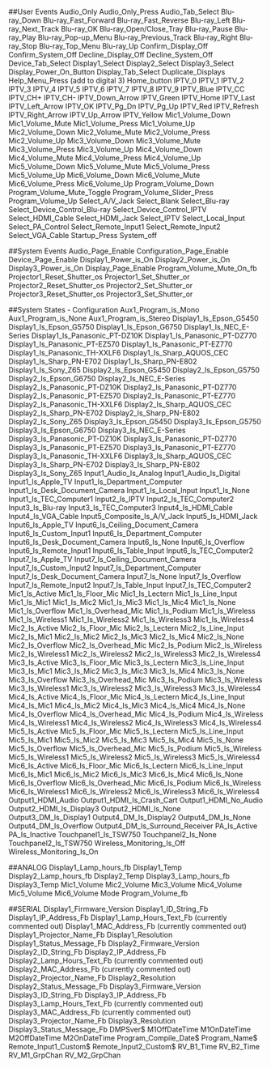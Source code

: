 ##User Events
Audio_Only
Audio_Only_Press
Audio_Tab_Select
Blu-ray_Down
Blu-ray_Fast_Forward
Blu-ray_Fast_Reverse
Blu-ray_Left
Blu-ray_Next_Track
Blu-ray_OK
Blu-ray_Open/Close_Tray
Blu-ray_Pause
Blu-ray_Play
Blu-ray_Pop-up_Menu
Blu-ray_Previous_Track
Blu-ray_Right
Blu-ray_Stop
Blu-ray_Top_Menu
Blu-ray_Up
Confirm_Display_Off
Confirm_System_Off
Decline_Display_Off
Decline_System_Off
Device_Tab_Select
Display1_Select
Display2_Select
Display3_Select
Display_Power_On_Button
Display_Tab_Select
Duplicate_Displays
Help_Menu_Press (add to digital 3)
Home_button
IPTV_0
IPTV_1
IPTV_2
IPTV_3
IPTV_4
IPTV_5
IPTV_6
IPTV_7
IPTV_8
IPTV_9
IPTV_Blue
IPTV_CC
IPTV_CH+
IPTV_CH-
IPTV_Down_Arrow
IPTV_Green
IPTV_Home
IPTV_Last
IPTV_Left_Arrow
IPTV_OK
IPTV_Pg_Dn
IPTV_Pg_Up
IPTV_Red
IPTV_Refresh
IPTV_Right_Arrow
IPTV_Up_Arrow
IPTV_Yellow
Mic1_Volume_Down
Mic1_Volume_Mute
Mic1_Volume_Press
Mic1_Volume_Up
Mic2_Volume_Down
Mic2_Volume_Mute
Mic2_Volume_Press
Mic2_Volume_Up
Mic3_Volume_Down
Mic3_Volume_Mute
Mic3_Volume_Press
Mic3_Volume_Up
Mic4_Volume_Down
Mic4_Volume_Mute
Mic4_Volume_Press
Mic4_Volume_Up
Mic5_Volume_Down
Mic5_Volume_Mute
Mic5_Volume_Press
Mic5_Volume_Up
Mic6_Volume_Down
Mic6_Volume_Mute
Mic6_Volume_Press
Mic6_Volume_Up
Program_Volume_Down
Program_Volume_Mute_Toggle
Program_Volume_Slider_Press
Program_Volume_Up
Select_A/V_Jack
Select_Blank
Select_Blu-ray
Select_Device_Control_Blu-ray
Select_Device_Control_IPTV
Select_HDMI_Cable
Select_HDMI_Jack
Select_IPTV
Select_Local_Input
Select_PA_Control
Select_Remote_Input1
Select_Remote_Input2
Select_VGA_Cable
Startup_Press
System_off

##System Events
Audio_Page_Enable
Configuration_Page_Enable
Device_Page_Enable
Display1_Power_is_On
Display2_Power_is_On
Display3_Power_is_On
Display_Page_Enable
Program_Volume_Mute_On_fb
Projector1_Reset_Shutter_os
Projector1_Set_Shutter_or
Projector2_Reset_Shutter_os
Projector2_Set_Shutter_or
Projector3_Reset_Shutter_os
Projector3_Set_Shutter_or

##System States - Configuration
Aux1_Program_is_Mono
Aux1_Program_is_None
Aux1_Program_is_Stereo
Display1_Is_Epson_G5450
Display1_Is_Epson_G5750
Display1_Is_Epson_G6750
Display1_Is_NEC_E-Series
Display1_Is_Panasonic_PT-DZ10K
Display1_Is_Panasonic_PT-DZ770
Display1_Is_Panasonic_PT-EZ570
Display1_Is_Panasonic_PT-EZ770
Display1_Is_Panasonic_TH-XXLF6
Display1_Is_Sharp_AQUOS_CEC
Display1_Is_Sharp_PN-E702
Display1_Is_Sharp_PN-E802
Display1_Is_Sony_Z65
Display2_Is_Epson_G5450
Display2_Is_Epson_G5750
Display2_Is_Epson_G6750
Display2_Is_NEC_E-Series
Display2_Is_Panasonic_PT-DZ10K
Display2_Is_Panasonic_PT-DZ770
Display2_Is_Panasonic_PT-EZ570
Display2_Is_Panasonic_PT-EZ770
Display2_Is_Panasonic_TH-XXLF6
Display2_Is_Sharp_AQUOS_CEC
Display2_Is_Sharp_PN-E702
Display2_Is_Sharp_PN-E802
Display2_Is_Sony_Z65
Display3_Is_Epson_G5450
Display3_Is_Epson_G5750
Display3_Is_Epson_G6750
Display3_Is_NEC_E-Series
Display3_Is_Panasonic_PT-DZ10K
Display3_Is_Panasonic_PT-DZ770
Display3_Is_Panasonic_PT-EZ570
Display3_Is_Panasonic_PT-EZ770
Display3_Is_Panasonic_TH-XXLF6
Display3_Is_Sharp_AQUOS_CEC
Display3_Is_Sharp_PN-E702
Display3_Is_Sharp_PN-E802
Display3_Is_Sony_Z65
Input1_Audio_Is_Analog
Input1_Audio_Is_Digital
Input1_Is_Apple_TV
Input1_Is_Department_Computer
Input1_Is_Desk_Document_Camera
Input1_Is_Local_Input
Input1_Is_None
Input1_Is_TEC_Computer1
Input2_Is_IPTV
Input2_Is_TEC_Computer2
Input3_Is_Blu-ray
Input3_Is_TEC_Computer3
Input4_Is_HDMI_Cable
Input4_Is_VGA_Cable
Input5_Composite_Is_A/V_Jack
Input5_Is_HDMI_Jack
Input6_Is_Apple_TV
Input6_Is_Ceiling_Document_Camera
Input6_Is_Custom_Input1
Input6_Is_Department_Computer
Input6_Is_Desk_Document_Camera
Input6_Is_None
Input6_Is_Overflow
Input6_Is_Remote_Input1
Input6_Is_Table_Input
Input6_Is_TEC_Computer2
Input7_Is_Apple_TV
Input7_Is_Ceiling_Document_Camera
Input7_Is_Custom_Input2
Input7_Is_Department_Computer
Input7_Is_Desk_Document_Camera
Input7_Is_None
Input7_Is_Overflow
Input7_Is_Remote_Input2
Input7_Is_Table_Input
Input7_Is_TEC_Computer2
Mic1_Is_Active
Mic1_Is_Floor_Mic
Mic1_Is_Lectern
Mic1_Is_Line_Input
Mic1_Is_Mic1
Mic1_Is_Mic2
Mic1_Is_Mic3
Mic1_Is_Mic4
Mic1_Is_None
Mic1_Is_Overflow
Mic1_Is_Overhead_Mic
Mic1_Is_Podium
Mic1_Is_Wireless
Mic1_Is_Wireless1
Mic1_Is_Wireless2
Mic1_Is_Wireless3
Mic1_Is_Wireless4
Mic2_Is_Active
Mic2_Is_Floor_Mic
Mic2_Is_Lectern
Mic2_Is_Line_Input
Mic2_Is_Mic1
Mic2_Is_Mic2
Mic2_Is_Mic3
Mic2_Is_Mic4
Mic2_Is_None
Mic2_Is_Overflow
Mic2_Is_Overhead_Mic
Mic2_Is_Podium
Mic2_Is_Wireless
Mic2_Is_Wireless1
Mic2_Is_Wireless2
Mic2_Is_Wireless3
Mic2_Is_Wireless4
Mic3_Is_Active
Mic3_Is_Floor_Mic
Mic3_Is_Lectern
Mic3_Is_Line_Input
Mic3_Is_Mic1
Mic3_Is_Mic2
Mic3_Is_Mic3
Mic3_Is_Mic4
Mic3_Is_None
Mic3_Is_Overflow
Mic3_Is_Overhead_Mic
Mic3_Is_Podium
Mic3_Is_Wireless
Mic3_Is_Wireless1
Mic3_Is_Wireless2
Mic3_Is_Wireless3
Mic3_Is_Wireless4
Mic4_Is_Active
Mic4_Is_Floor_Mic
Mic4_Is_Lectern
Mic4_Is_Line_Input
Mic4_Is_Mic1
Mic4_Is_Mic2
Mic4_Is_Mic3
Mic4_Is_Mic4
Mic4_Is_None
Mic4_Is_Overflow
Mic4_Is_Overhead_Mic
Mic4_Is_Podium
Mic4_Is_Wireless
Mic4_Is_Wireless1
Mic4_Is_Wireless2
Mic4_Is_Wireless3
Mic4_Is_Wireless4
Mic5_Is_Active
Mic5_Is_Floor_Mic
Mic5_Is_Lectern
Mic5_Is_Line_Input
Mic5_Is_Mic1
Mic5_Is_Mic2
Mic5_Is_Mic3
Mic5_Is_Mic4
Mic5_Is_None
Mic5_Is_Overflow
Mic5_Is_Overhead_Mic
Mic5_Is_Podium
Mic5_Is_Wireless
Mic5_Is_Wireless1
Mic5_Is_Wireless2
Mic5_Is_Wireless3
Mic5_Is_Wireless4
Mic6_Is_Active
Mic6_Is_Floor_Mic
Mic6_Is_Lectern
Mic6_Is_Line_Input
Mic6_Is_Mic1
Mic6_Is_Mic2
Mic6_Is_Mic3
Mic6_Is_Mic4
Mic6_Is_None
Mic6_Is_Overflow
Mic6_Is_Overhead_Mic
Mic6_Is_Podium
Mic6_Is_Wireless
Mic6_Is_Wireless1
Mic6_Is_Wireless2
Mic6_Is_Wireless3
Mic6_Is_Wireless4
Output1_HDMI_Audio
Output1_HDMI_Is_Crash_Cart
Output1_HDMI_No_Audio
Output2_HDMI_Is_Display3
Output2_HDMI_Is_None
Output3_DM_Is_Display1
Output4_DM_Is_Display2
Output4_DM_Is_None
Output4_DM_Is_Overflow
Output4_DM_Is_Surround_Receiver
PA_Is_Active
PA_Is_Inactive
Touchpanel1_Is_TSW750
Touchpanel2_Is_None
Touchpanel2_Is_TSW750
Wireless_Monitoring_Is_Off
Wireless_Monitoring_Is_On

##ANALOG
Display1_Lamp_hours_fb
Display1_Temp
Display2_Lamp_hours_fb
Display2_Temp
Display3_Lamp_hours_fb
Display3_Temp
Mic1_Volume
Mic2_Volume
Mic3_Volume
Mic4_Volume
Mic5_Volume
Mic6_Volume
Mode
Program_Volume_fb

##SERIAL
Display1_Firmware_Version
Display1_ID_String_Fb
Display1_IP_Address_Fb
Display1_Lamp_Hours_Text_Fb (currently commented out)
Display1_MAC_Address_Fb (currently commented out)
Display1_Projector_Name_Fb
Display1_Resolution
Display1_Status_Message_Fb
Display2_Firmware_Version
Display2_ID_String_Fb
Display2_IP_Address_Fb
Display2_Lamp_Hours_Text_Fb (currently commented out)
Display2_MAC_Address_Fb (currently commented out)
Display2_Projector_Name_Fb
Display2_Resolution
Display2_Status_Message_Fb
Display3_Firmware_Version
Display3_ID_String_Fb
Display3_IP_Address_Fb
Display3_Lamp_Hours_Text_Fb (currently commented out)
Display3_MAC_Address_Fb (currently commented out)
Display3_Projector_Name_Fb
Display3_Resolution
Display3_Status_Message_Fb
DMPSver$
M1OffDateTime
M1OnDateTime
M2OffDateTime
M2OnDateTime
Program_Compile_Date$
Program_Name$
Remote_Input1_Custom$
Remote_Input2_Custom$
RV_B1_Time
RV_B2_Time
RV_M1_GrpChan
RV_M2_GrpChan